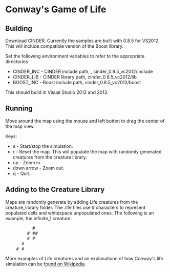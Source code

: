 Conway's Game of Life
=====================

Building
--------

Download CINDER. Currently the samples are built with 0.8.5 for VS2012. This will include
compatible version of the Boost library.

Set the following environment variables to refer to the appropriate directories

* CINDER_INC - CINDER include path, , cinder_0.8.5_vc2012/include
* CINDER_LIB - CINDER library path, cinder_0.8.5_vc2012/lib
* BOOST_INC - Boost include path, cinder_0.8.5_vc2012/boost

This should build in Visual Studio 2012 and 2013.

Running
-------

Move around the map using the mouse and left button to drag the center of the map view.

Keys:

* s - Start/stop the simulation.
* r - Reset the map. This will populate the map with randomly generated creatures from the creature library.
* up - Zoom in.
* down arrow - Zoom out.
* q - Quit.

Adding  to the Creature Library
-------------------------------

Maps are randomly generate by adding Life creatures from the creature_library folder. 
The .life files use # characters to represent populated cells and whitespace unpopulated ones.
The following is an example, the infinite_1 creature:

<pre>
          #
        # ##
        # #
      #
    # #
</pre>

More examples of Life creatures and an explanationn of how Conway's life simulation can 
be [found on Wikipedia][1].

[1]: http://en.wikipedia.org/wiki/Conway's_Game_of_Life "Wikipedia"
